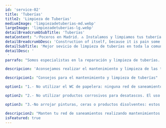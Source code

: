 ```yaml
---
id: 'service-02'
title: 'Tuberías'
title2: 'Limpieza de Tuberías'
mediumImage: 'limpiezadetuberias-md.webp'
largeImage: 'limpiezadetuberias-lg.webp'
detailBreadcrumbSubTitle: 'Tuberías'
metaContent: "✅Poceros en Madrid. 🔝 Instalamos y limpiamos tus tuberías en Madrid 24 horas. 📢 Contamos con los mejores precios. ☎️​ 695 126 600"
detailBreadcrumbDesc: 'Construction of itself, because it is pain some proper style design occur are pleasure'
detailSubTitle: 'Mejor sevicio de limpieza de tuberías en toda la comunidad de Madrid con inspección con cámara gratuita al finalizar la misma'
detailDesc: '
 '
parrafo: "Somos especialistas en la reparación y limpieza de tuberías. Acudimos urgentemente para solucionar el problema en el menor tiempo posible las 24 horas del día."

descripcion: 'Aconsejamos realizar el mantenimiento y limpieza de las tuberías con frecuencia de al menos una vez al año, para evitar el deterioro o rotura de la tuberías en el peor de los casos, un mal uso o mal cuidados de las tuberías como incidencia leve puede ocasionar atascos produciendo malos olores o impedir que el agua siga su curso natural. El mantenimiento y la limpieza de tuberías es lo mas importante tras una correcta instalación de estas. Si se realiza un mantenimiento y limpieza de las tuberías adecuadamente y frecuentemente evitaremos disgustos causados inundaciones, desbordamientos de los desechos por los WC, humedades, malos olores, entre otras muchas incidencias que pueden suponer un gasto económico elevado.'

descripcion1: "Consejos para el mantenimiento y limpieza de tuberías"

option1: "1.- No utilizar el WC de papelera: ninguna red de saneamientos debe de ser utilizada como papelera. Verter plásticos, papeles, utensilios para la higiene femenina ( tampones, compresas, etc…), gomas, bastoncillos u hojas de afeitar entre otras muchas cosas que se tiran, esta totalmente contraindicado si no se quiere producir un atasco o rotura en las bajantes o saneamientos."

option2: "2.- No utilizar productos corrosivos para desatascos. El uso de productos de fuerte corrosión esta muy demandado por el público, pero es totalmente negativo para la red de saneamientos, ya que pueden causar deterioro y destruir las tuberías y bajantes."

option3: "3.-No arrojar pinturas, ceras o productos disolventes: estos productos deterioran las tuberías. Estos productos se adhieren en la pared de las tuberías, provocando el cúmulo y provocar un atasco. "

descripcion2: "Manten tu red de saneamientos realizando mantenimientos esporádicos y limpieza de las tuberías. Llámanos y te daremos presupuesto GRATIS y sin compromiso."
isFeatured: true
---
```

